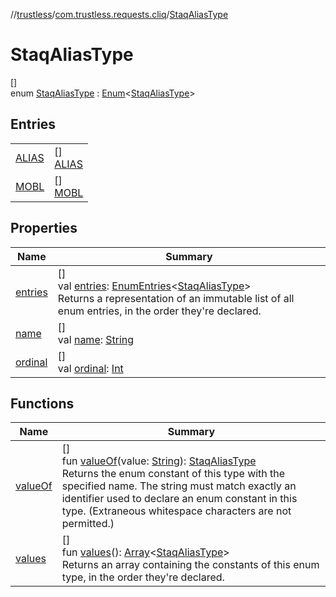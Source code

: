 //[trustless](../../../index.md)/[com.trustless.requests.cliq](../index.md)/[StaqAliasType](index.md)

# StaqAliasType

[]\
enum [StaqAliasType](index.md) : [Enum](https://kotlinlang.org/api/latest/jvm/stdlib/kotlin/-enum/index.html)&lt;[StaqAliasType](index.md)&gt;

## Entries

| | |
|---|---|
| [ALIAS](-a-l-i-a-s/index.md) | []<br>[ALIAS](-a-l-i-a-s/index.md) |
| [MOBL](-m-o-b-l/index.md) | []<br>[MOBL](-m-o-b-l/index.md) |

## Properties

| Name | Summary |
|---|---|
| [entries](entries.md) | []<br>val [entries](entries.md): [EnumEntries](https://kotlinlang.org/api/latest/jvm/stdlib/kotlin.enums/-enum-entries/index.html)&lt;[StaqAliasType](index.md)&gt;<br>Returns a representation of an immutable list of all enum entries, in the order they're declared. |
| [name](../../com.trustless.requests.kyc.retrieveSteps/-input-k-y-c-type/-d-o-c-u-m-e-n-t/index.md#-372974862%2FProperties%2F851456926) | []<br>val [name](../../com.trustless.requests.kyc.retrieveSteps/-input-k-y-c-type/-d-o-c-u-m-e-n-t/index.md#-372974862%2FProperties%2F851456926): [String](https://kotlinlang.org/api/latest/jvm/stdlib/kotlin/-string/index.html) |
| [ordinal](../../com.trustless.requests.kyc.retrieveSteps/-input-k-y-c-type/-d-o-c-u-m-e-n-t/index.md#-739389684%2FProperties%2F851456926) | []<br>val [ordinal](../../com.trustless.requests.kyc.retrieveSteps/-input-k-y-c-type/-d-o-c-u-m-e-n-t/index.md#-739389684%2FProperties%2F851456926): [Int](https://kotlinlang.org/api/latest/jvm/stdlib/kotlin/-int/index.html) |

## Functions

| Name | Summary |
|---|---|
| [valueOf](value-of.md) | []<br>fun [valueOf](value-of.md)(value: [String](https://kotlinlang.org/api/latest/jvm/stdlib/kotlin/-string/index.html)): [StaqAliasType](index.md)<br>Returns the enum constant of this type with the specified name. The string must match exactly an identifier used to declare an enum constant in this type. (Extraneous whitespace characters are not permitted.) |
| [values](values.md) | []<br>fun [values](values.md)(): [Array](https://kotlinlang.org/api/latest/jvm/stdlib/kotlin/-array/index.html)&lt;[StaqAliasType](index.md)&gt;<br>Returns an array containing the constants of this enum type, in the order they're declared. |
